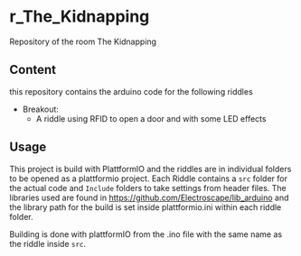 # r_The_Kidnapping

Repository of the room The Kidnapping

## Content
this repository contains the arduino code for the following riddles
 - Breakout:
   - A riddle using RFID to open a door and with some LED effects
   
## Usage
This project is build  with PlattformIO and the riddles are in individual folders to be opened as a plattformio project.
Each Riddle contains a `src` folder for the actual code and `Include` folders to take settings from header files.
The libraries used are found in https://github.com/Electroscape/lib_arduino and the library path for the build is set inside plattformio.ini within each riddle folder.

Building is done with plattformIO from the .ino file with the same name as the riddle inside `src`. 